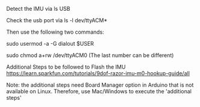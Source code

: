 Detect the IMU via ls USB

Check the usb port via ls -l dev/ttyACM*

Then use the following two commands:

sudo usermod -a -G dialout $USER

sudo chmod a+rw /dev/ttyACM0  (The last number can be different)


Additional Steps to be followed to Flash the IMU 
https://learn.sparkfun.com/tutorials/9dof-razor-imu-m0-hookup-guide/all

Note: the additional steps need Board Manager option in Arduino that is not available on Linux. Therefore, use Mac/Windows to execute the 'additional steps'

